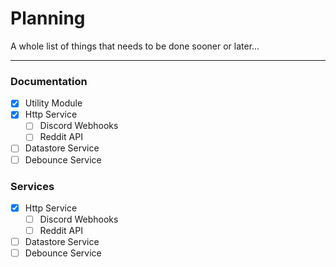 # Planning

A whole list of things that needs to be done sooner or later...

---

### Documentation

- [x] Utility Module
- [x] Http Service
    * [ ] Discord Webhooks
    * [ ] Reddit API
- [ ] Datastore Service
- [ ] Debounce Service

### Services

- [x] Http Service
    * [ ] Discord Webhooks
    * [ ] Reddit API
- [ ] Datastore Service
- [ ] Debounce Service